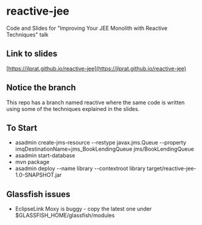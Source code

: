 # reactive-jee
Code and Slides for "Improving Your JEE Monolith with Reactive Techniques" talk

## Link to slides
[https://jlprat.github.io/reactive-jee](https://jlprat.github.io/reactive-jee)

## Notice the branch
This repo has a branch named reactive where the same code is written using some of the techniques explained in the slides.

## To Start
* asadmin create-jms-resource --restype javax.jms.Queue --property imqDestinationName=jms_BookLendingQueue jms/BookLendingQueue
* asadmin start-database
* mvn package
* asadmin deploy --name library --contextroot library target/reactive-jee-1.0-SNAPSHOT.jar

## Glassfish issues
* EclipseLink Moxy is buggy - copy the latest one under $GLASSFISH_HOME/glassfish/modules
